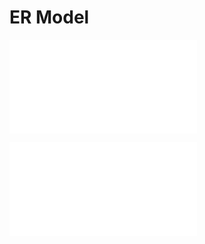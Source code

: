 # ER Model




![relational-model-2023-09-24-15.55.27.excalidraw](../../Attatchments/relational-model-2023-09-24-15.55.27.excalidraw.md)

![../../Attatchments/relational-model-1.excalidraw.md](../../Attatchments/relational-model-1.excalidraw.md)
